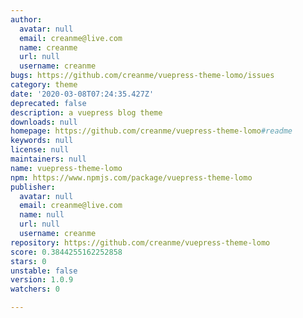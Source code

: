 ```yaml
---
author:
  avatar: null
  email: creanme@live.com
  name: creanme
  url: null
  username: creanme
bugs: https://github.com/creanme/vuepress-theme-lomo/issues
category: theme
date: '2020-03-08T07:24:35.427Z'
deprecated: false
description: a vuepress blog theme
downloads: null
homepage: https://github.com/creanme/vuepress-theme-lomo#readme
keywords: null
license: null
maintainers: null
name: vuepress-theme-lomo
npm: https://www.npmjs.com/package/vuepress-theme-lomo
publisher:
  avatar: null
  email: creanme@live.com
  name: null
  url: null
  username: creanme
repository: https://github.com/creanme/vuepress-theme-lomo
score: 0.3844255162252858
stars: 0
unstable: false
version: 1.0.9
watchers: 0

---
```


